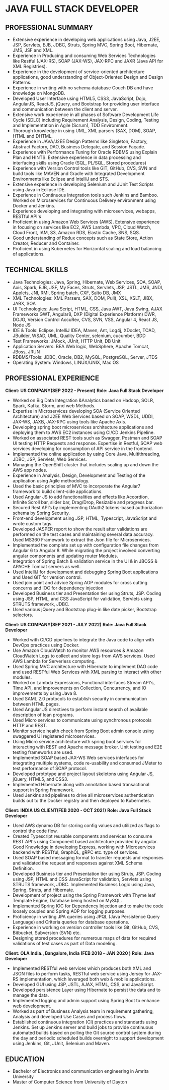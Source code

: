 
# JAVA FULL STACK DEVELOPER

## PROFESSIONAL SUMMARY
- Extensive experience in developing web applications using Java, J2EE, JSP, Servlets, EJB, JDBC, Struts, Spring MVC, Spring Boot, Hibernate, JMS, JSF and XML. 
-	Experience in Producing and consuming Web Services Technologies like Restful (JAX-RS), SOAP (JAX-WS), JAX-RPC and JAXR (Java API for XML Registries).
-	Experience in the development of service-oriented architecture applications, good understanding of Object-Oriented Design and Design Patterns.
-	Experience in writing with no schema database Couch DB and have knowledge on MongoDB.
-	Developed User Interface using HTML5, CSS3, JavaScript, Dojo, AngularJS, ReactJS, jQuery, and Bootstrap for providing user interface and communication between the client and server.
-	Extensive work experience in all phases of Software Development Life Cycle (SDLC) including Requirement Analysis, Design, Coding, Testing and Implementation in Agile (Scrum), TDD Environment.
-	Thorough knowledge in using UML, XML parsers (SAX, DOM), SOAP, HTML and DHTML.
-	Experience in JAVA/J2EE Design Patterns like Singleton, Factory, Abstract Factory, DAO, Business Delegate, and Session Façade.
-	Experience with Performance Tuning for Oracle RDBMS using Explain Plan and HINTS. Extensive experience in data processing and interfacing skills using Oracle (SQL, PL/SQL, Stored procedures)
-	Experience with Version Control tools like GIT, GitHub, CVS, SVN and build tools like MAVEN and Gradle with Integrated Development Environments like Eclipse and IntelliJ and STS.
-	Extensive experience in developing Selenium and JUnit Test Scripts using Java in Eclipse IDE.
-	Experience in Continuous Integration tools such Jenkins and Bamboo. Worked on Microservices for Continuous Delivery environment using Docker and Jenkins.
-	Experience developing and integrating with microservices, webapps, RESTful API's
-	Proficient in using Amazon Web Services (AWS). Extensive experience in focusing on services like EC2, AWS Lambda, VPC, Cloud Watch, Cloud Front, IAM, S3, Amazon RDS, Elastic Cache, SNS, SQS.
-	Good understanding of Redux concepts such as State Store, Action Creator, Reducer and Container.
-	Proficient in using Kubernetes for Horizontal scaling and load balancing of applications.

## TECHNICAL SKILLS
- Java Technologies: Java, Spring, Hibernate, Web Services, SOA, SOAP, Axis, Spark, EJB, JSF, My Faces, Struts, Servlets, JSP, JSTL, JMS, JNDI, Applets, JNI, RMI, Spring batch, CXF, Salto DB, JMX
- XML Technologies: XML Parsers, SAX, DOM, Pull), XSL, XSLT, JIBX, JABX, SOA
- UI Technologies: Java Script, HTML, CSS, Java AWT, Java Swing, AJAX Frameworks GWT, Angular8, DXP (Digital Experience Platform) DWR, DOJO, Version Control AccuRev, CVS, SVN, VSS, Angular 4, React JS, Node JS
- IDE & Tools: Eclipse, IntelliJ IDEA, Maven, Ant, Log4j, XDoclet, TOAD, JBuilder, WSAD, UML, Quality Center, selenium, cucumber, BDD
- Test Frameworks: JMock, JUnit, HTTP Unit, DB Unit
- Application Servers: BEA Web logic, WebSphere, Apache Tomcat, JBoss, JRUN
- RDBMS/Tools: JDBC, Oracle, DB2, MySQL, PostgreSQL, Server, JTDS
- Operating System: Windows, LINUX/UNIX, Mac OS

## PROFESSIONAL EXPERIENCE
**Client: US COMPANY(SEP 2022 - Present)**
**Role: Java Full Stack Developer**
-	Worked on Big Data Integration &Analytics based on Hadoop, SOLR, Spark, Kafka, Storm, and web Methods.
-	Expertise in Microservices developing SOA (Service Oriented Architecture) and J2EE Web Services based on SOAP, WSDL, UDDI, JAX-WS, JAXB, JAX-RPC using tools like Apache Axis.
-	Developing spring boot microservices architecture applications and deploying them to AWS EC2 instances using CI/CD Jenkins Pipeline.
-	Worked on associated REST tools such as Swagger, Postman and SOAP UI testing HTTP Requests and response. Expertise in Restful, SOAP web services developing for consumption of API service in the frontend.
-	Implemented the online application by using Core Java, Multithreading, JDBC, JSP, Servlets, Web Services.
-	Managing the OpenShift cluster that includes scaling up and down the AWS app nodes.
-	Experience in Analysis, Design, Development and Testing of the application using Agile methodology.
-	Used the basic principles of MVC to incorporate the Angular7 framework to build client-side applications.
-	Used Angular JS to add functionalities and effects like Accordion, Infinite Scroll bar, slider bar, Drag/Drop, Resizable and progress bar.
-	Secured Rest API’s by implementing OAuth2 tokens-based authorization schema by Spring Security.
-	Front-end development using JSP, HTML, Typescript, JavaScript and wrote custom tags.
-	Developed JASPER report to show the result after validations are performed on the test cases and maintaining several data accuracy. Used MS360 Framework to extract the Json file for Microservices.
-	Implemented the complete set up with configuration file changes from Angular 6 to Angular 8. While migrating the project involved converting angular components and updating router Modules.
-	Integration of Spring Batch & validation service in the UI & in JBOSS & APACHE Tomcat servers as well.
-	Used IntelliJ for development and debugging Spring Boot applications and Used GIT for version control.
-	Used join point and advice Spring AOP modules for cross cutting concerns and IOC for dependency injection
-	Developed Business tier and Presentation tier using Struts, JSP. Coding using JSP, HTML, and CSS JavaScript for validation, Servlets using STRUTS framework, JDBC.
-	Used various jQuery and Bootstrap plug-in like date picker, Bootstrap selectors.

**Client: US COMPANY(SEP 2021 - JULY 2022)**
**Role: Java Full Stack Developer**
- Worked with CI/CD pipelines to integrate the Java code to align with DevOps practices using Docker.
- Use Amazon CloudWatch to monitor AWS resources & Amazon CloudWatch Logs to collect and store logs from AWS services. Used AWS Lambda for Serverless computing.
- Used Spring MVC architecture with Hibernate to implement DAO code and used RESTful Web Services with XML parsing to interact with other modules.
- Worked on Lambda Expressions, Functional interfaces Stream API's, Time API, and Improvements on Collection, Concurrency, and IO improvements by using Java 8.
- Used SAML 2.0 protocols to establish security in communication between HTML pages.
- Used Angular JS directives to perform instant search of available description of loan programs.
- Used Micro services to communicate using synchronous protocols HTTP and REST.
- Monitor service health check from Spring Boot admin console using swaggered UI registered microservices.
- Using Micro service architecture with spring boot services for interacting with REST and Apache message broker. Unit testing and E2E testing frameworks are used.
- Implemented SOAP based JAX-WS Web services interfaces for integrating multiple systems, code re-usability and consumed JMeter to test performance of SOAP protocol.
- Developed prototype and project layout skeletons using Angular JS, jQuery, HTML5, and CSS3.
- Implemented Hibernate along with annotation based transactional support in Spring Framework.
- Used Jenkins and pipelines to drive all microservices authentication builds out to the Docker registry and then deployed to Kubernetes.

**Client: INDIA US CLIENT(FEB 2020 - OCT 2021)**
**Role: Java Full Stack Developer**
- Used AWS dynamo DB for storing config values and utilized as flags to control the code flow.
- Created Typescript reusable components and services to consume REST API's using Component based architecture provided by angular. Good Knowledge in developing Express, working with Microservices backend with RESTful, GraphQL, gRPC etc. type of services.
- Used SOAP based messaging format to transfer requests and responses and validated the request and responses against XML Schema Definition.
- Developed Business tier and Presentation tier using Struts, JSP. Coding using JSP, HTML and CSS JavaScript for validation, Servlets using STRUTS framework, JDBC. Implemented Business Logic using Java, Spring, Struts, and Hibernate.
- Development of project using the Spring Framework with Thyme leaf Template Engine, Database being hosted on MySQL.
- Implemented Spring IOC for Dependency Injection and to make the code loosely coupled and Spring AOP for logging purposes.
- Proficiency in writing JPA queries using JPQL (Java Persistence Query Language) and Criteria queries for database operations.
- Experience in working on version controller tools like Git, GitHub, CVS, Bitbucket, Subversion (SVN) etc.
- Designing stored procedures for numerous maps of data for required validations of test cases as part of Data modeling.

**Client: OLA India., Bangalore, India (FEB 2018 – JAN 2020 )**
**Role: Java Developer**
- Implemented RESTful web services which produces both XML and JSON files to perform tasks, RESTful web service using Jersey for JAX-RS implementation, which leveraged both web & mobile applications.
- Developed GUI using JSP, JSTL, AJAX, HTML, CSS, and JavaScript.
- Developed persistence Layer using Hibernate to persist the data and to manage the data.
- Implemented logging and admin support using Spring Boot to enhance web development.
- Worked as part of Business Analysis team in requirement gathering, Analysis and developed Use Cases and process flows.
- Established continuous integration (CI) practices and standards using Jenkins. Set up Jenkins server and build jobs to provide continuous automated builds based on polling the Git source control system during the day and periodic scheduled builds overnight to support development using Jenkins, Git, JUnit, Selenium and Maven.

## EDUCATION
-	Bachelor of Electronics and communication engineering in Amrita University
-	Master of Computer Science from University of Dayton
